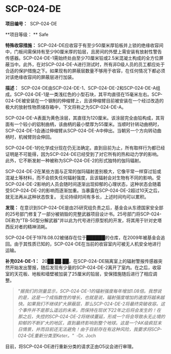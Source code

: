 # SCP-024-DE

**项目编号：**  SCP-024-DE

**项目等级： ** Safe

**特殊收容措施：** SCP-024-DE应收容于有至少50厘米厚铅板并上锁的绝缘收容间中，门板间需保持有至少90厘米厚的铅层，且房间的外壁上需安装有放射性警告传感器。SCP-024-DE-1需始终处由至少70厘米铅或2.5米混凝土构成的全方位屏蔽当中。此外，在对SCP-024-DE-A进行测试时，所有非D级人员的员工都应处于合适的保护措施之下。如果现有的屏蔽层数量不够用于收容，在任何情况下都必须对该绝缘收容间的屏蔽层进行加装。

**描述：**  SCP-024-DE由SCP-024-DE-1、SCP-024-DE-2和SCP-024-DE-A组成。SCP-024-DE-1是一类浅红色的小型石块，其平均直径在15毫米左右。SCP-024-DE被安装在一个钢制的伸缩臂上，且该伸缩臂目前被安装在一个经过改造的极大的放射性物质储存箱中，下文将称之为SCP-024-DE-A。

SCP-024-DE-A表面为黄色涂层，其直径为120厘米。该涂层完全由铅构成，其背面有一个较小的铝制曲柄，该曲柄的最小壁厚为55厘米。当顺时针转动曲柄时，SCP-024-DE-1会通过伸缩臂从SCP-024-DE-A中伸出。当朝另一个方向转动曲柄时，机械臂则会伸回。

SCP-024-DE-1的化学成分现在仍无法确定。直到目前为止，所有取样行为都已经证明是不可能得，因为SCP-024-DE已经受到了对它所有的热和动力学的影响。 此外，它不断发射一种被称为SCP-024-DE-2的形式独特的伽玛辐射。

SCP-024-DE-2在某些方面与正常的伽玛辐射差别极大，它像平常一样穿过铅或混凝土等材料，而不会损失任何辐射强度，且该辐射会对生物有不同的影响。受SCP-024-DE-2影响的人员会随时间逐渐出现抑郁的心理状态，这种状态会随着受SCP-024-DE-2的影响而逐渐加重。当暴露在SCP-024-DE-2超过10天之后，就无法再从这种状态恢复。 无论持续时间有多长，上述时间均可以累积。


**发现：**  在意识到SCP-024-DE是由25研究组负责之后，基金会从东德国家安全部的25号部门修复了一部分被销毁的完整武器项目设计书。25号部门将SCP-024-DE称为"TB-50型分解武器"并以此为代号进行原型机的开发，将其用于针对史塔西反对者的精神消耗。


SCP-024-DE于1978.08.02被储存在位于██████的仓库，在2009年被基金会追回。由于其性质已知的，SCP-024-DE在当前的收容室内可被无人机安全地进行运输。

**补充024-DE-1：**  20██.██.██，在SCP-024-DE隔离室上的辐射警报传感器突然开始发出警报，随后发现有少量的SCP-024-DE-2离开了室内。在之后，收容室的天花板、地板和墙壁被加装了25厘米的铅层，安保措施随后进行了相应调整。


> *"据我们的测量显示，SCP-024-DE-1的辐射强度每年增加1.08倍。我想说的是，这是一个成指数性的增长，也就是说，辐射强度增加的速度将越来越快。如果我们不继续扩大屏蔽层，那么SCP-024-DE-2将最终突破收容。这个事件并不是那么遥远的未来，而保持在现状下22年之后将会发生的！在那之后，失控的SCP-024-DE-2将继续蔓延，形成一个将会导致永无止境的抑郁的不断扩大的地区，直到最终影响到整个地球。这是一个AK级疯狂末日情景，并而目前还无法避免！由于目前存在有这种风险，我要求将SCP-024-DE重新分类至Keter。"*  -Dr. Joch
> 

目前，将SCP-024-DE进行重新分类的请求正由O5议会进行审理。

